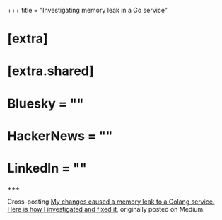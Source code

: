 +++
title = "Investigating memory leak in a Go service"

# [extra]
# [extra.shared]
#   Bluesky = ""
#   HackerNews = ""
#   LinkedIn = ""
+++

Cross-posting [My changes caused a memory leak to a Golang service. Here is how I investigated and fixed it][post_link], originally posted on Medium.

[post_link]: https://medium.com/@maxcnunes/my-changes-caused-a-memory-leak-to-a-golang-service-here-is-how-i-investigated-and-fixed-it-846688a06901
